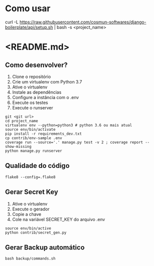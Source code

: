 # Como usar

curl -L https://raw.githubusercontent.com/cosmun-softwares/django-boilerplate/api/setup.sh | bash -s <project_name>


# <README.md>

## Como desenvolver?

1. Clone o repositório
2. Crie um virtualenv com Python 3.7
3. Ative o virtualenv
4. Instale as dependências
5. Configure a instância com o .env
6. Execute os testes
6. Execute o runserver

```console
git <git url>
cd project_name
virtualenv env --python=python3 # python 3.6 ou mais atual
source env/bin/activate
pip install -r requirements_dev.txt
cp contrib/env-sample .env
coverage run --source='.' manage.py test -v 2 ; coverage report --show-missing
python manage.py runserver
```

## Qualidade do código

```console
flake8 --config=.flake8
```

## Gerar Secret Key

1. Ative o virtualenv
2. Execute o gerador
3. Copie a chave
4. Cole na variável SECRET_KEY do arquivo .env

```console
source env/bin/active
python contrib/secret_gen.py
```

## Gerar Backup automático

```console
bash backup/commands.sh
```
